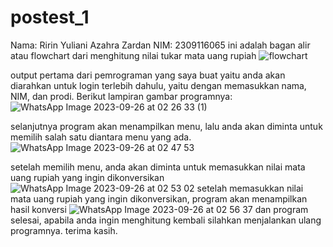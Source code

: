 # postest_1
Nama: Ririn Yuliani Azahra Zardan
NIM: 2309116065
ini adalah bagan alir atau flowchart dari menghitung nilai tukar mata uang rupiah
![flowchart](https://github.com/ririnnnnnn/postest_1/assets/144610446/60731267-f6c8-411a-864c-dfdfd3a6cf5a)

output pertama dari pemrograman yang saya buat yaitu anda akan diarahkan untuk login terlebih dahulu, yaitu dengan memasukkan nama, NIM, dan prodi. Berikut lampiran gambar programnya:
![WhatsApp Image 2023-09-26 at 02 26 33 (1)](https://github.com/ririnnnnnn/postest_1/assets/144610446/a783db53-bbb0-46d6-9399-9554fbec5e85)

selanjutnya program akan menampilkan menu, lalu anda akan diminta untuk memilih salah satu diantara menu yang ada.
![WhatsApp Image 2023-09-26 at 02 47 53](https://github.com/ririnnnnnn/postest_1/assets/144610446/ad768994-493a-43bb-89f7-b8be1e23f12a)

setelah memilih menu, anda akan diminta untuk memasukkan nilai mata uang rupiah yang ingin dikonversikan
![WhatsApp Image 2023-09-26 at 02 53 02](https://github.com/ririnnnnnn/postest_1/assets/144610446/49f0ac25-2dd6-4850-8c62-c046fcf123d0)
setelah memasukkan nilai mata uang rupiah yang ingin dikonversikan, program akan menampilkan hasil konversi
![WhatsApp Image 2023-09-26 at 02 56 37](https://github.com/ririnnnnnn/postest_1/assets/144610446/942e1d16-a004-44ef-8896-2f692612c63d)
dan program selesai, apabila anda ingin menghitung kembali silahkan menjalankan ulang programnya.
terima kasih.
